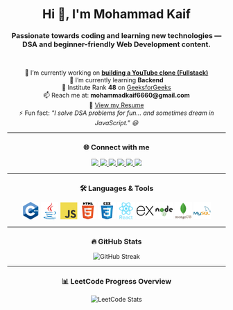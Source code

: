 <h1 align="center">Hi 👋, I'm Mohammad Kaif</h1>
<h3 align="center">Passionate towards coding and learning new technologies — DSA and beginner-friendly Web Development content.</h3>

<br />

<p align="center">
  🔭 I’m currently working on <a href="https://github.com/mod-kaif07/Advance_backend_learnig-with-project.git" target="_blank"><b>building a YouTube clone (Fullstack)</b></a><br />
  🌱 I’m currently learning <b>Backend</b><br />
  🏅 Institute Rank <b>48</b> on <a href="https://auth.geeksforgeeks.org/user/mohammadk3els" target="_blank">GeeksforGeeks</a><br />
  📫 Reach me at: <b>mohammadkaif6660@gmail.com</b><br />
  📄 <a href="https://drive.google.com/file/d/1_GpX8qLr1JnNSa_tKbZlUeSyKex0lUub/view?usp=drive_link" target="_blank">View my Resume</a><br />
  ⚡ Fun fact: <i>"I solve DSA problems for fun... and sometimes dream in JavaScript." 😄</i>
</p>

---

<h3 align="center">🌐 Connect with me</h3>
<p align="center">
  <a href="https://www.linkedin.com/in/mohammad-kaif-9a0bb6284/" target="_blank">
    <img src="https://img.shields.io/badge/LinkedIn-%230077B5.svg?&style=for-the-badge&logo=linkedin&logoColor=white" />
  </a>
  <a href="https://fb.com/mohammadkaif" target="_blank">
    <img src="https://img.shields.io/badge/Facebook-%231877F2.svg?&style=for-the-badge&logo=facebook&logoColor=white" />
  </a>
  <a href="https://instagram.com/kaif_07official" target="_blank">
    <img src="https://img.shields.io/badge/Instagram-%23E4405F.svg?&style=for-the-badge&logo=instagram&logoColor=white" />
  </a>
  <a href="https://codeforces.com/profile/mohammadkaif" target="_blank">
    <img src="https://img.shields.io/badge/Codeforces-1F8ACB?style=for-the-badge&logo=codeforces&logoColor=white" />
  </a>
  <a href="https://leetcode.com/mdkaif1124" target="_blank">
    <img src="https://img.shields.io/badge/LeetCode-%23FFA116.svg?style=for-the-badge&logo=leetcode&logoColor=black" />
  </a>
  <a href="https://auth.geeksforgeeks.org/user/mohammadk3els" target="_blank">
    <img src="https://img.shields.io/badge/GeeksforGeeks-1f8b4c?style=for-the-badge&logo=GeeksforGeeks&logoColor=white" />
  </a>
</p>

---

<h3 align="center">🛠️ Languages & Tools</h3>
<p align="center">
  <img src="https://raw.githubusercontent.com/devicons/devicon/master/icons/cplusplus/cplusplus-original.svg" alt="C++" width="40" height="40" />
  <img src="https://raw.githubusercontent.com/devicons/devicon/master/icons/java/java-original.svg" alt="Java" width="40" height="40" />
  <img src="https://raw.githubusercontent.com/devicons/devicon/master/icons/javascript/javascript-original.svg" alt="JavaScript" width="40" height="40" />
  <img src="https://raw.githubusercontent.com/devicons/devicon/master/icons/html5/html5-original-wordmark.svg" alt="HTML5" width="40" height="40" />
  <img src="https://raw.githubusercontent.com/devicons/devicon/master/icons/css3/css3-original-wordmark.svg" alt="CSS3" width="40" height="40" />
  <img src="https://raw.githubusercontent.com/devicons/devicon/master/icons/react/react-original-wordmark.svg" alt="React" width="40" height="40" />
  <img src="https://raw.githubusercontent.com/devicons/devicon/master/icons/express/express-original.svg" alt="Express.js" width="40" height="40" />
  <img src="https://raw.githubusercontent.com/devicons/devicon/master/icons/nodejs/nodejs-original-wordmark.svg" alt="Node.js" width="40" height="40" />
  <img src="https://raw.githubusercontent.com/devicons/devicon/master/icons/mongodb/mongodb-original-wordmark.svg" alt="MongoDB" width="40" height="40" />
  <img src="https://raw.githubusercontent.com/devicons/devicon/master/icons/mysql/mysql-original-wordmark.svg" alt="MySQL" width="40" height="40" />
</p>

---

<h3 align="center">🔥 GitHub Stats</h3>
<p align="center">
  <img src="https://github-readme-streak-stats.herokuapp.com/?user=mod-kaif07&theme=tokyonight&hide_border=false" alt="GitHub Streak" width="60%" />
</p>

---

<h3 align="center">📊 LeetCode Progress Overview</h3>

<p align="center">
  <img src="https://leetcard.jacoblin.cool/mdkaif1124?ext=heatmap&theme=dark&animation=true&font=Baloo+Bhai&border=1&radius=10" width="280" alt="LeetCode Stats" />
</p>
